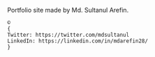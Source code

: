 ﻿
Portfolio site made by Md. Sultanul Arefin.
	

	© 
	{
	Twitter: https://twitter.com/mdsultanul
	LinkedIn: https://linkedin.com/in/mdarefin28/
	}
	 